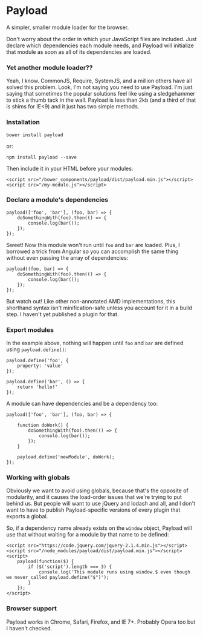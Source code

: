 # Payload

A simpler, smaller module loader for the browser. 

Don't worry about the order in which your JavaScript files are included. Just declare which dependencies each module needs, and Payload will initialize that module as soon as all of its dependencies are loaded.

### Yet another module loader??

Yeah, I know. CommonJS, Require, SystemJS, and a million others have all solved this problem. Look, I'm not saying you need to use Payload. I'm just saying that sometimes the popular solutions feel like using a sledgehammer to stick a thumb tack in the wall. Payload is less than 2kb (and a third of that is shims for IE<9) and it just has two simple methods.

### Installation

```
bower install payload
```

or:

```
npm install payload --save
```

Then include it in your HTML before your modules:
```
<script src="/bower_components/payload/dist/payload.min.js"></script>
<script src="/my-module.js"></script>
```

### Declare a module's dependencies


```
payload(['foo', 'bar'], (foo, bar) => {
	doSomethingWith(foo).then(() => {
		console.log(bar());
	});
});
```

Sweet! Now this module won't run until `foo` and `bar` are loaded. Plus, I borrowed a trick from Angular so you can accomplish the same thing without even passing the array of dependencies:

```
payload((foo, bar) => {
	doSomethingWith(foo).then(() => {
		console.log(bar());
	});
});
```

But watch out! Like other non-annotated AMD implementations, this shorthand syntax isn't minification-safe unless you account for it in a build step. I haven't yet published a plugin for that.

### Export modules

In the example above, nothing will happen until `foo` and `bar` are defined using `payload.define()`:

```
payload.define('foo', {
	property: 'value'
});

payload.define('bar', () => {
	return 'hello!'
});
```

A module can have dependencies and be a dependency too:

```
payload(['foo', 'bar'], (foo, bar) => {
	
	function doWork() {
		doSomethingWith(foo).then(() => {
			console.log(bar());
		});
	}

	payload.define('newModule', doWork);
});
```

### Working with globals

Obviously we want to avoid using globals, because that's the opposite of modularity, and it causes the load-order issues that we're trying to put behind us. But people will want to use jQuery and lodash and all, and I don't want to have to publish Payload-specific versions of every plugin that exports a global. 

So, if a dependency name already exists on the `window` object, Payload will use that without waiting for a module by that name to be defined:

```
<script src="https://code.jquery.com/jquery-2.1.4.min.js"></script>
<script src="/node_modules/payload/dist/payload.min.js"></script>
<script>
	payload(function($) {
		if ($('script').length === 3) {
			console.log('This module runs using window.$ even though we never called payload.define("$")');
		}
	});
</script>
```

### Browser support

Payload works in Chrome, Safari, Firefox, and IE 7+. Probably Opera too but I haven't checked.
